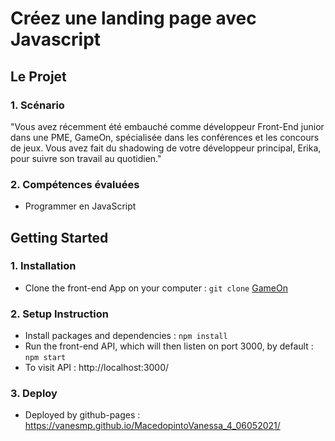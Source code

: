 # Créez une landing page avec Javascript

## Le Projet

### 1. Scénario

"Vous avez récemment été embauché comme développeur Front-End junior dans une PME, GameOn,
spécialisée dans les conférences et les concours de jeux. 
Vous avez fait du shadowing de votre développeur principal, Erika,
pour suivre son travail au quotidien."

### 2. Compétences évaluées

* Programmer en JavaScript

## Getting Started 

### 1. Installation

- Clone the front-end App on your computer : `git clone`
[GameOn](https://github.com/VanesMP/MacedopintoVanessa_4_06052021)

### 2. Setup Instruction

- Install packages and dependencies : `npm install`
- Run the front-end API, which will then listen on port 3000, by default : `npm start`
- To visit API : http://localhost:3000/

### 3. Deploy

- Deployed by github-pages : https://vanesmp.github.io/MacedopintoVanessa_4_06052021/

